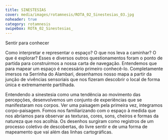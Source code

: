 ```yaml
---
title: SINESTESIAS
cover: media/images/rotamnesis/ROTA_02_Sinestesias_03.jpg
noheader: true
category: rotamnesis
swipebox: ROTA_02_Sinestesias_
---
```

Sentir para conhecer

Como interpretar
e representar o espaço? O que nos leva a caminhar? O que é explorar? Esses e diversos outros questionamentos foram
o ponto de partida para construirmos a nossa carta de navegação. Entendemos que para mapear um espaço é necessário primeiro conhecê-lo. Completamente
imersos na Serrinha do Alambari, desenhamos nosso mapa a partir da junção de vivências sensoriais que nos
fizeram descobrir o local de forma única e extremamente partilhada.

Entendendo a sinestesia como uma tendência ao movimento das percepções, desenvolvemos um conjunto de experiências que se manifestaram
nos corpos. Ver uma paisagem pela primeira vez, integramos corpo-paisagem. Fomos nos familiarizando com o espaço à medida que nos abríamos para observar as texturas, cores, sons, cheiros e formas da natureza que nos acolhia. Os desenhos surgiram como registros
de um processo coletivo de descobertas, do livre sentir e de uma forma de mapeamento que vai além das linhas cartográficas.

